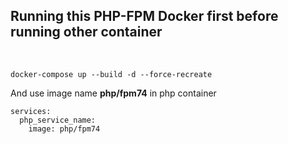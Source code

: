 ## Running this PHP-FPM Docker first before running other container

<br>

```
docker-compose up --build -d --force-recreate
```

And use image name **php/fpm74** in php container
```
services:
  php_service_name:
    image: php/fpm74
```